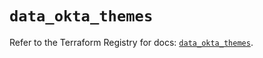 # `data_okta_themes`

Refer to the Terraform Registry for docs: [`data_okta_themes`](https://registry.terraform.io/providers/okta/okta/4.10.0/docs/data-sources/themes).
